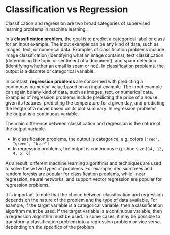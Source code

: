 # Classification vs Regression

Classification and regression are two broad categories of supervised learning problems in machine learning.

In a **classification problem**, the goal is to predict a categorical label or class for an input example. The input example can be any kind of data, such as images, text, or numerical data. Examples of classification problems include image classification (identifying what an image contains), text classification (determining the topic or sentiment of a document), and spam detection (identifying whether an email is spam or not). In classification problems, the output is a discrete or categorical variable.

In contrast, **regression problems** are concerned with predicting a continuous numerical value based on an input example. The input example can again be any kind of data, such as images, text, or numerical data. Examples of regression problems include predicting the price of a house given its features, predicting the temperature for a given day, and predicting the length of a movie based on its plot summary. In regression problems, the output is a continuous variable.

The main difference between classification and regression is the nature of the output variable. 

- In classification problems, the output is categorical e.g. colors `["red", "green", "blue"]`
- In regression problems, the output is continuous e.g. shoe size `[14, 12, 4, 5, 6]`

As a result, different machine learning algorithms and techniques are used to solve these two types of problems. For example, decision trees and random forests are popular for classification problems, while linear regression, neural networks, and support vector regression are popular for regression problems.

It is important to note that the choice between classification and regression depends on the nature of the problem and the type of data available. For example, if the target variable is a categorical variable, then a classification algorithm must be used. If the target variable is a continuous variable, then a regression algorithm must be used. In some cases, it may be possible to transform a classification problem into a regression problem or vice versa, depending on the specifics of the problem
